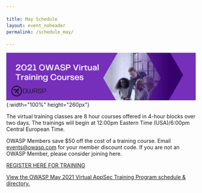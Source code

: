 ```yaml
---

title: May Schedule
layout: event_noheader
permalink: /schedule_may/

---
```


![Schedule Header Image](/assets/images/scheduleheader2021Training.png){:width="100%" height="260px"}

The virtual training classes are 8 hour courses offered in 4-hour blocks over two days. The trainings will begin at 12:00pm Eastern Time (USA)/6:00pm Central European Time. 

OWASP Members save $50 off the cost of a training course. Email events@owasp.com for your member discount code. If you are not an OWASP Member, please consider joining here.

[REGISTER HERE FOR TRAINING](https://www.eventbrite.com/e/owasp-2021-virtual-appsec-training-tickets-140937930143)

<a id="sched-embed" href="//owaspmay2021virtualappsectr.sched.com/list/descriptions/">View the OWASP May 2021 Virtual AppSec Training Program schedule &amp; directory.</a><script type="text/javascript" src="//owaspmay2021virtualappsectr.sched.com/js/embed.js"></script>
